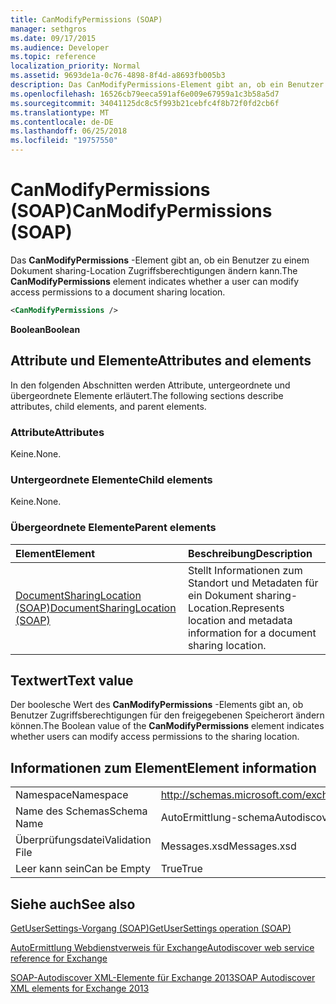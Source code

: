 ```yaml
---
title: CanModifyPermissions (SOAP)
manager: sethgros
ms.date: 09/17/2015
ms.audience: Developer
ms.topic: reference
localization_priority: Normal
ms.assetid: 9693de1a-0c76-4898-8f4d-a8693fb005b3
description: Das CanModifyPermissions-Element gibt an, ob ein Benutzer zu einem Dokument sharing-Location Zugriffsberechtigungen ändern kann.
ms.openlocfilehash: 16526cb79eeca591af6e009e67959a1c3b58a5d7
ms.sourcegitcommit: 34041125dc8c5f993b21cebfc4f8b72f0fd2cb6f
ms.translationtype: MT
ms.contentlocale: de-DE
ms.lasthandoff: 06/25/2018
ms.locfileid: "19757550"
---
```

# <a name="canmodifypermissions-soap"></a><span data-ttu-id="fc69c-103">CanModifyPermissions (SOAP)</span><span class="sxs-lookup"><span data-stu-id="fc69c-103">CanModifyPermissions (SOAP)</span></span>

<span data-ttu-id="fc69c-104">Das **CanModifyPermissions** -Element gibt an, ob ein Benutzer zu einem Dokument sharing-Location Zugriffsberechtigungen ändern kann.</span><span class="sxs-lookup"><span data-stu-id="fc69c-104">The **CanModifyPermissions** element indicates whether a user can modify access permissions to a document sharing location.</span></span> 
  
```XML
<CanModifyPermissions /> 
```

 <span data-ttu-id="fc69c-105">**Boolean**</span><span class="sxs-lookup"><span data-stu-id="fc69c-105">**Boolean**</span></span>
## <a name="attributes-and-elements"></a><span data-ttu-id="fc69c-106">Attribute und Elemente</span><span class="sxs-lookup"><span data-stu-id="fc69c-106">Attributes and elements</span></span>

<span data-ttu-id="fc69c-107">In den folgenden Abschnitten werden Attribute, untergeordnete und übergeordnete Elemente erläutert.</span><span class="sxs-lookup"><span data-stu-id="fc69c-107">The following sections describe attributes, child elements, and parent elements.</span></span>
  
### <a name="attributes"></a><span data-ttu-id="fc69c-108">Attribute</span><span class="sxs-lookup"><span data-stu-id="fc69c-108">Attributes</span></span>

<span data-ttu-id="fc69c-109">Keine.</span><span class="sxs-lookup"><span data-stu-id="fc69c-109">None.</span></span>
  
### <a name="child-elements"></a><span data-ttu-id="fc69c-110">Untergeordnete Elemente</span><span class="sxs-lookup"><span data-stu-id="fc69c-110">Child elements</span></span>

<span data-ttu-id="fc69c-111">Keine.</span><span class="sxs-lookup"><span data-stu-id="fc69c-111">None.</span></span>
  
### <a name="parent-elements"></a><span data-ttu-id="fc69c-112">Übergeordnete Elemente</span><span class="sxs-lookup"><span data-stu-id="fc69c-112">Parent elements</span></span>

|<span data-ttu-id="fc69c-113">**Element**</span><span class="sxs-lookup"><span data-stu-id="fc69c-113">**Element**</span></span>|<span data-ttu-id="fc69c-114">**Beschreibung**</span><span class="sxs-lookup"><span data-stu-id="fc69c-114">**Description**</span></span>|
|:-----|:-----|
|[<span data-ttu-id="fc69c-115">DocumentSharingLocation (SOAP)</span><span class="sxs-lookup"><span data-stu-id="fc69c-115">DocumentSharingLocation (SOAP)</span></span>](documentsharinglocation-soap.md) <br/> |<span data-ttu-id="fc69c-116">Stellt Informationen zum Standort und Metadaten für ein Dokument sharing-Location.</span><span class="sxs-lookup"><span data-stu-id="fc69c-116">Represents location and metadata information for a document sharing location.</span></span>  <br/> |
   
## <a name="text-value"></a><span data-ttu-id="fc69c-117">Textwert</span><span class="sxs-lookup"><span data-stu-id="fc69c-117">Text value</span></span>

<span data-ttu-id="fc69c-118">Der boolesche Wert des **CanModifyPermissions** -Elements gibt an, ob Benutzer Zugriffsberechtigungen für den freigegebenen Speicherort ändern können.</span><span class="sxs-lookup"><span data-stu-id="fc69c-118">The Boolean value of the **CanModifyPermissions** element indicates whether users can modify access permissions to the sharing location.</span></span> 
  
## <a name="element-information"></a><span data-ttu-id="fc69c-119">Informationen zum Element</span><span class="sxs-lookup"><span data-stu-id="fc69c-119">Element information</span></span>

|||
|:-----|:-----|
|<span data-ttu-id="fc69c-120">Namespace</span><span class="sxs-lookup"><span data-stu-id="fc69c-120">Namespace</span></span>  <br/> |http://schemas.microsoft.com/exchange/2010/Autodiscover  <br/> |
|<span data-ttu-id="fc69c-121">Name des Schemas</span><span class="sxs-lookup"><span data-stu-id="fc69c-121">Schema Name</span></span>  <br/> |<span data-ttu-id="fc69c-122">AutoErmittlung-schema</span><span class="sxs-lookup"><span data-stu-id="fc69c-122">Autodiscover schema</span></span>  <br/> |
|<span data-ttu-id="fc69c-123">Überprüfungsdatei</span><span class="sxs-lookup"><span data-stu-id="fc69c-123">Validation File</span></span>  <br/> |<span data-ttu-id="fc69c-124">Messages.xsd</span><span class="sxs-lookup"><span data-stu-id="fc69c-124">Messages.xsd</span></span>  <br/> |
|<span data-ttu-id="fc69c-125">Leer kann sein</span><span class="sxs-lookup"><span data-stu-id="fc69c-125">Can be Empty</span></span>  <br/> |<span data-ttu-id="fc69c-126">True</span><span class="sxs-lookup"><span data-stu-id="fc69c-126">True</span></span>  <br/> |
   
## <a name="see-also"></a><span data-ttu-id="fc69c-127">Siehe auch</span><span class="sxs-lookup"><span data-stu-id="fc69c-127">See also</span></span>



[<span data-ttu-id="fc69c-128">GetUserSettings-Vorgang (SOAP)</span><span class="sxs-lookup"><span data-stu-id="fc69c-128">GetUserSettings operation (SOAP)</span></span>](getusersettings-operation-soap.md)


[<span data-ttu-id="fc69c-129">AutoErmittlung Webdienstverweis für Exchange</span><span class="sxs-lookup"><span data-stu-id="fc69c-129">Autodiscover web service reference for Exchange</span></span>](autodiscover-web-service-reference-for-exchange.md)
  
[<span data-ttu-id="fc69c-130">SOAP-Autodiscover XML-Elemente für Exchange 2013</span><span class="sxs-lookup"><span data-stu-id="fc69c-130">SOAP Autodiscover XML elements for Exchange 2013</span></span>](soap-autodiscover-xml-elements-for-exchange-2013.md)

